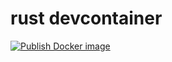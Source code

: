 # rust devcontainer

[![Publish Docker image](https://github.com/Derrick56007/rust_devcontainer/actions/workflows/docker-publish.yml/badge.svg)](https://github.com/Derrick56007/rust_devcontainer/actions/workflows/docker-publish.yml)